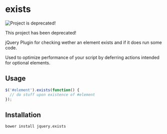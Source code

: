 exists
======

![Project is deprecated!](https://cdn.rawgit.com/OpenSourceWorkflow/generator-kickstart/master/deprecated.svg)

This project has been deprecated!

jQuery Plugin for checking wether an element exists and if it does run some code.

Used to optimize performance of your script by deferring actions intended for optional elements.

Usage
-----
```javascript
$('#element').exists(function() {
  // do stuff upon existence of #element
});
```
Installation
------------

```shell
bower install jquery.exists
```
